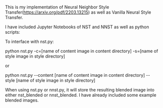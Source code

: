 This is my implementation of Neural Neighbor Style Transfer(https://arxiv.org/pdf/2203.13215) as well as Vanilla Neural Style Transfer.

I have included Jupyter Notebooks of NST and NNST as well as python scripts:

To interface with nst.py:

python nst.py -c=[name of content image in content directory] -s=[name of style image in style directory]

or

python nst.py --content [name of content image in content directory] --style [name of style image in style directory]

When using nst.py or nnst.py, it will store the resulting blended image into either nst_blended or nnst_blended.
I have already included some example blended images.
